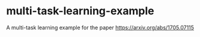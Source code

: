 # multi-task-learning-example
A multi-task learning example for the paper https://arxiv.org/abs/1705.07115
